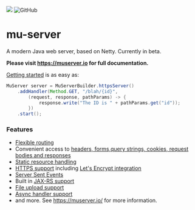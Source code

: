 ![](https://github.com/3redronin/mu-server/workflows/Build%20and%20test/badge.svg)
 ![GitHub](https://img.shields.io/github/license/3redronin/mu-server)

# mu-server

A modern Java web server, based on Netty. Currently in beta.


**Please visit <https://muserver.io> for full documentation.**


[Getting started](https://muserver.io/) is as easy as:

````java
MuServer server = MuServerBuilder.httpsServer()
    .addHandler(Method.GET, "/blah/{id}",
        (request, response, pathParams) -> {
            response.write("The ID is " + pathParams.get("id"));
        })
    .start();
````

### Features

* [Flexible routing](https://muserver.io/routes)
* Convenient access to [headers, forms,query strings, cookies, request bodies and responses](https://muserver.io/model)
* [Static resource handling](https://muserver.io/resources)
* [HTTPS support](https://muserver.io/https) including [Let's Encrypt integration](https://muserver.io/letsencrypt)
* [Server Sent Events](https://muserver.io/sse)
* Built in [JAX-RS support](https://muserver.io/jaxrs)
* [File upload support](https://muserver.io/uploads)
* [Async handler support](https://muserver.io/async)
* and more. See <https://muserver.io/> for more information.